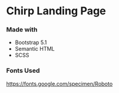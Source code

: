 
# Chirp Landing Page

### Made with
- Bootstrap 5.1
- Semantic HTML
- SCSS


### Fonts Used

https://fonts.google.com/specimen/Roboto
